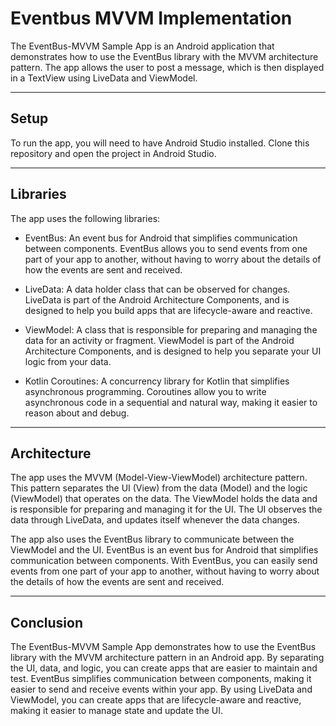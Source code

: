 # Eventbus MVVM Implementation

The EventBus-MVVM Sample App is an Android application that demonstrates how to use the EventBus library with the MVVM architecture pattern. 
The app allows the user to post a message, which is then displayed in a TextView using LiveData and ViewModel.

-----
Setup
-----
To run the app, you will need to have Android Studio installed. Clone this repository and open the project in Android Studio.

-----
Libraries
-----

The app uses the following libraries:

- EventBus: An event bus for Android that simplifies communication between components. 
EventBus allows you to send events from one part of your app to another, without having to worry about the details of how the events are sent and received.

- LiveData: A data holder class that can be observed for changes. LiveData is part of the Android Architecture Components, and is designed to help you build apps that are lifecycle-aware and reactive.

- ViewModel: A class that is responsible for preparing and managing the data for an activity or fragment. ViewModel is part of the Android Architecture Components, and is designed to help you separate your UI logic from your data.

- Kotlin Coroutines: A concurrency library for Kotlin that simplifies asynchronous programming. Coroutines allow you to write asynchronous code in a sequential and natural way, making it easier to reason about and debug.

-----
Architecture
------
The app uses the MVVM (Model-View-ViewModel) architecture pattern. This pattern separates the UI (View) from the data (Model) and the logic (ViewModel) that operates on the data. The ViewModel holds the data and is responsible for preparing and managing it for the UI. The UI observes the data through LiveData, and updates itself whenever the data changes.

The app also uses the EventBus library to communicate between the ViewModel and the UI. EventBus is an event bus for Android that simplifies communication between components. With EventBus, you can easily send events from one part of your app to another, without having to worry about the details of how the events are sent and received.


-----
Conclusion
-----
The EventBus-MVVM Sample App demonstrates how to use the EventBus library with the MVVM architecture pattern in an Android app. By separating the UI, data, and logic, you can create apps that are easier to maintain and test. EventBus simplifies communication between components, making it easier to send and receive events within your app. By using LiveData and ViewModel, you can create apps that are lifecycle-aware and reactive, making it easier to manage state and update the UI.
